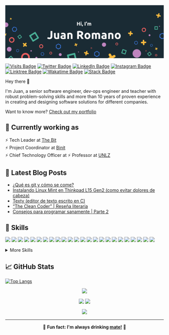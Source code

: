 <img src="./assets/images/cover.png"/>

[![Visits Badge](https://badges.pufler.dev/visits/jpromanonet/jpromanonet)](https://jpromano.net)
[![Twitter Badge](https://img.shields.io/badge/Twitter-Profile-informational?style=flat&logo=twitter&logoColor=white&color=1CA2F1)](https://twitter.com/jpromanonet)
[![LinkedIn Badge](https://img.shields.io/badge/LinkedIn-Profile-informational?style=flat&logo=linkedin&logoColor=white&color=0D76A8)](https://www.linkedin.com/in/jupromano/)
[![Instagram Badge](https://img.shields.io/badge/Instagram-Profile-informational?style=flat&logo=instagram&logoColor=white&color=0D76A8)](https://www.instagram.com/juanp.raven/)
[![Linktree Badge](https://img.shields.io/badge/Linktree-Profile-informational?style=flat&logo=linktree&logoColor=white&color=0D76A8)](https://linktr.ee/jpromanonet)
[![Wakatime Badge](https://wakatime.com/badge/user/fc26cab3-6e59-45b5-8005-1a093d31f6b1.svg)](https://wakatime.com/@fc26cab3-6e59-45b5-8005-1a093d31f6b1)
[![Stack Badge](https://img.shields.io/badge/Stack_Muncher-Profile-informational?style=flat&logo=StackMuncher&logoColor=white&color=0D76A8)](https://stackmuncher.com/jpromanonet)

Hey there :wave:

I'm Juan, a senior software engineer, dev-ops engineer and teacher with robust problem-solving skills and more than 10 years of proven experience in creating and designing software solutions for different companies.

Want to know more? <a href="https://jpromano.net">Check out my portfolio</a>

## 📌 Currently working as

:zap: Tech Leader at <a href="https://github.com/thebitar">The Bit</a><br/>
:zap: Project Coordinator at <a href="https://binit.tech">Binit</a><br/>
:zap: Chief Technology Officer at 
:zap: Professor at <a href="https://github.com/unlz">UNLZ</a><br/>

## 📝 Latest Blog Posts

<!-- BLOG-POST-LIST:START -->
- [¿Qué es git y cómo se come?](https://thedevchronicles.com/que-es-git-y-como-se-come/)
- [Instalando Linux Mint en Thinkpad L15 Gen2 &lpar;como evitar dolores de cabeza&rpar;](https://thedevchronicles.com/instalando-linux-mint-en-thinkpad-l15-gen2-como-evitar-dolores-de-cabeza/)
- [Texty &lpar;editor de texto escrito en C&rpar;](https://thedevchronicles.com/texty-editor-de-texto-escrito-en-c/)
- [“The Clean Coder” | Reseña literaria](https://thedevchronicles.com/the-clean-coder-resena-literaria/)
- [Consejos para programar sanamente | Parte 2](https://thedevchronicles.com/consejos-para-programar-sanamente-parte-2/)
<!-- BLOG-POST-LIST:END -->

## 💼 Skills
![](https://img.shields.io/badge/Code-React-informational?style=flat&logo=react&logoColor=white&color=4AB197)
![](https://img.shields.io/badge/Code-React_Native-informational?style=flat&logo=reactnative&logoColor=white&color=4AB197)
![](https://img.shields.io/badge/Code-VueJS-informational?style=flat&logo=VueJS&logoColor=white&color=4AB197)
![](https://img.shields.io/badge/Code-Redux-informational?style=flat&logo=redux&logoColor=white&color=4AB197)
![](https://img.shields.io/badge/Code-NodeJS-informational?style=flat&logo=NodeJS&logoColor=white&color=4AB197)
![](https://img.shields.io/badge/Code-Angular-informational?style=flat&logo=angular&logoColor=white&color=4AB197)
![](https://img.shields.io/badge/Code-Python-informational?style=flat&logo=python&logoColor=white&color=4AB197)
![](https://img.shields.io/badge/Code-Javascript-informational?style=flat&logo=javascript&logoColor=white&color=4AB197)
![](https://img.shields.io/badge/Code-Php-informational?style=flat&logo=php&logoColor=white&color=4AB197)
![](https://img.shields.io/badge/Code-.Net-informational?style=flat&logo=.net&logoColor=white&color=4AB197)
![](https://img.shields.io/badge/Code-R-informational?style=flat&logo=R&logoColor=white&color=4AB197)
![](https://img.shields.io/badge/Code-Ruby-informational?style=flat&logo=Ruby&logoColor=white&color=4AB197)
![](https://img.shields.io/badge/Code-Java-informational?style=flat&logo=java&logoColor=white&color=4AB197)
![](https://img.shields.io/badge/Code-Django-informational?style=flat&logo=django&logoColor=white&color=4AB197)
![](https://img.shields.io/badge/Code-Flask-informational?style=flat&logo=flask&logoColor=white&color=4AB197)
![](https://img.shields.io/badge/Code-Elixir-informational?style=flat&logo=elixir&logoColor=white&color=4AB197)
![](https://img.shields.io/badge/Code-MySQL-informational?style=flat&logo=Mysql&logoColor=white&color=4AB197)
![](https://img.shields.io/badge/Code-C-informational?style=flat&logo=c&logoColor=white&color=4AB197)
![](https://img.shields.io/badge/Code-CSharp-informational?style=flat&logo=csharp&logoColor=white&color=4AB197)
![](https://img.shields.io/badge/Code-C++-informational?style=flat&logo=cplusplus&logoColor=white&color=4AB197)
![](https://img.shields.io/badge/Code-Perl-informational?style=flat&logo=perl&logoColor=white&color=4AB197)
![](https://img.shields.io/badge/Code-Scala-informational?style=flat&logo=scala&logoColor=white&color=4AB197)
![](https://img.shields.io/badge/Code-Lisp-informational?style=flat&logo=lisp&logoColor=white&color=4AB197)
![](https://img.shields.io/badge/Code-Cobol-informational?style=flat&logo=cobol&logoColor=white&color=4AB197)

<details>
<summary>More Skills</summary>
<br>

![](https://img.shields.io/badge/Style-CSS-informational?style=flat&logo=css3&logoColor=white&color=4AB197)
![](https://img.shields.io/badge/Style-HTML-informational?style=flat&logo=html5&logoColor=white&color=4AB197)
![](https://img.shields.io/badge/Style-Tailwind-informational?style=flat&logo=Tailwind-CSS&logoColor=white&color=4AB197)
![](https://img.shields.io/badge/Style-Sass-informational?style=flat&logo=Sass&logoColor=white&color=4AB197)
![](https://img.shields.io/badge/Style-Bootstrap-informational?style=flat&logo=Bootstrap&logoColor=white&color=4AB197)

<br>

![](https://img.shields.io/badge/Test-Jasmine-informational?style=flat&logo=Jasmine&logoColor=white&color=4AB197)
![](https://img.shields.io/badge/Test-Mocha-informational?style=flat&logo=Mocha&logoColor=white&color=4AB197)
![](https://img.shields.io/badge/Test-Chai-informational?style=flat&logo=Chai&logoColor=white&color=4AB197)
![](https://img.shields.io/badge/Test-Cypress-informational?style=flat&logo=Cypress&logoColor=white&color=4AB197)

<br>

![](https://img.shields.io/badge/Tools-Docker-informational?style=flat&logo=docker&logoColor=white&color=4AB197)
![](https://img.shields.io/badge/Tools-Kubernetes-informational?style=flat&logo=kubernetes&logoColor=white&color=4AB197)
![](https://img.shields.io/badge/Tools-Apache-informational?style=flat&logo=apache&logoColor=white&color=4AB197)
![](https://img.shields.io/badge/Tools-NGINX-informational?style=flat&logo=nginx&logoColor=white&color=4AB197)
![](https://img.shields.io/badge/Tools-Netlify-informational?style=flat&logo=netlify&logoColor=white&color=4AB197)
![](https://img.shields.io/badge/Tools-Heroku-informational?style=flat&logo=heroku&logoColor=white&color=4AB197)
![](https://img.shields.io/badge/Tools-NPM-informational?style=flat&logo=npm&logoColor=white&color=4AB197)
![](https://img.shields.io/badge/Tools-Postman-informational?style=flat&logo=Postman&logoColor=white&color=4AB197)
![](https://img.shields.io/badge/Tools-Gimp-informational?style=flat&logo=gimp&logoColor=white&color=4AB197)
![](https://img.shields.io/badge/Tools-GitHub-informational?style=flat&logo=GitHub&logoColor=white&color=4AB197)
![](https://img.shields.io/badge/Tools-GitLab-informational?style=flat&logo=GitLab&logoColor=white&color=4AB197)
![](https://img.shields.io/badge/Tools-Bitbucket-informational?style=flat&logo=Bitbucket&logoColor=white&color=4AB197)
![](https://img.shields.io/badge/Tools-Jira-informational?style=flat&logo=Jira-Software&logoColor=white&color=4AB197)
![](https://img.shields.io/badge/Tools-Asana-informational?style=flat&logo=Asana&logoColor=white&color=4AB197)
![](https://img.shields.io/badge/Tools-Linux-informational?style=flat&logo=Linux&logoColor=white&color=4AB197)
![](https://img.shields.io/badge/Tools-Azure-informational?style=flat&logo=Azure&logoColor=white&color=4AB197)
![](https://img.shields.io/badge/Tools-AWS-informational?style=flat&logo=amazon-web-services&logoColor=white&color=4AB197)

</details>

## &#x1f4c8; GitHub Stats

[![Top Langs](https://github-readme-stats.vercel.app/api/top-langs/?username=jpromanonet&bg_color=000000&text_color=FFFFFF&title_color=159E4A&langs_count=10&card_width=1000&layout=compact)](https://github.com/jpromanonet/github-readme-stats)

<p align="center">

<img src="https://activity-graph.herokuapp.com/graph?username=jpromanonet&bg_color=231F20&color=03A062&line=03A062&point=03A062&area=true&hide_border=true">

</p>
<p align="center">

<p align="center">
  <img width="48%" src="https://github-readme-streak-stats.herokuapp.com/?user=jpromanonet&theme=dark" />
  <img width="48%" src="https://github-readme-stats.vercel.app/api?username=jpromanonet&&show_icons=true&title_color=00fa9a&icon_color=00c87b&text_color=00fa9a&bg_color=191919&count_private=true">
</p>

<p align="center">
  <img  src="https://www.codewars.com/users/jpromanonet/badges/large"/>
</p>

<hr>
<p align="center">🧉 <b>Fun fact: I'm always drinking <a href="https://en.wikipedia.org/wiki/Mate_(drink)">mate!</a></b> 🧉</p>
